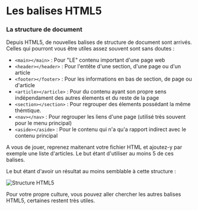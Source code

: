 # Les balises HTML5

### La structure de document
Depuis HTML5, de nouvelles balises de structure de document sont arrivés. 
Celles qui pourront vous être utiles assez souvent sont sans doutes : 
* `<main></main>` : Pour "LE" contenu important d'une page web
* `<header></header>` : Pour l'entête d'une section, d'une page ou d'un article
* `<footer></footer>` : Pour les informations en bas de section, de page ou d'article
* `<article></article>` : Pour du contenu ayant son propre sens indépendament des autres élements et du reste de la page   
* `<section></section>` : Pour regrouper des élements possédant la même thémtique. 
* `<nav></nav>` : Pour regrouper les liens d'une page (utilisé très souvent pour le menu principal)
* `<aside></aside>` : Pour le contenu qui n'a qu'a rapport indirect avec le contenu principal

A vous de jouer, reprenez maitenant votre fichier HTML et ajoutez-y par exemple une liste d'articles. Le but étant d'utiliser au moins 5 de ces balises.

Le but étant d'avoir un résultat au moins semblable à cette structure :

![Structure HTML5](https://www.alsacreations.com/xmedia/doc/original/schema2.png)

Pour votre propre culture, vous pouvez aller chercher les autres balises HTML5, certaines restent très utiles.
